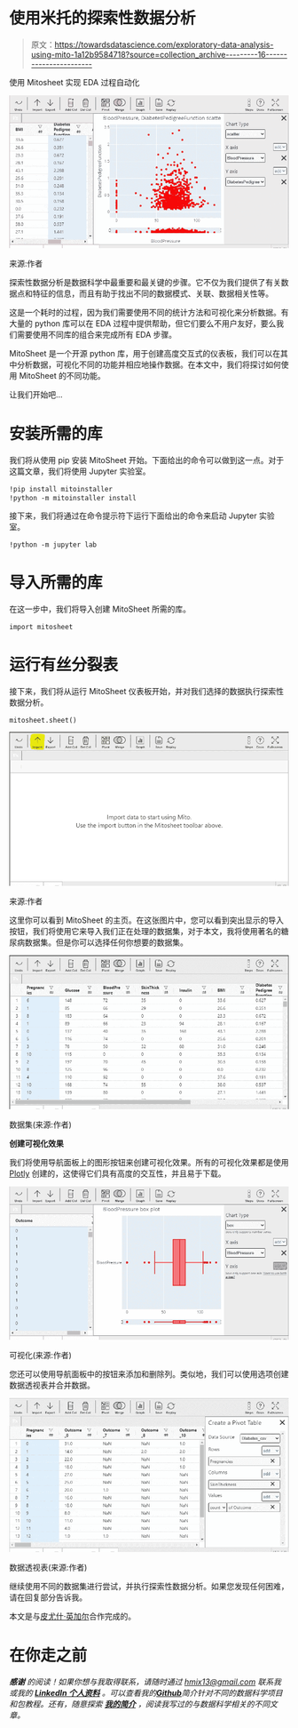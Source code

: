 # 使用米托的探索性数据分析

> 原文：<https://towardsdatascience.com/exploratory-data-analysis-using-mito-1a12b9584718?source=collection_archive---------16----------------------->

使用 Mitosheet 实现 EDA 过程自动化

![](img/d758577e80f7cd9695b0c7968548bfcd.png)

来源:作者

探索性数据分析是数据科学中最重要和最关键的步骤。它不仅为我们提供了有关数据点和特征的信息，而且有助于找出不同的数据模式、关联、数据相关性等。

这是一个耗时的过程，因为我们需要使用不同的统计方法和可视化来分析数据。有大量的 python 库可以在 EDA 过程中提供帮助，但它们要么不用户友好，要么我们需要使用不同库的组合来完成所有 EDA 步骤。

MitoSheet 是一个开源 python 库，用于创建高度交互式的仪表板，我们可以在其中分析数据，可视化不同的功能并相应地操作数据。在本文中，我们将探讨如何使用 MitoSheet 的不同功能。

让我们开始吧…

# 安装所需的库

我们将从使用 pip 安装 MitoSheet 开始。下面给出的命令可以做到这一点。对于这篇文章，我们将使用 Jupyter 实验室。

```
!pip install mitoinstaller
!python -m mitoinstaller install
```

接下来，我们将通过在命令提示符下运行下面给出的命令来启动 Jupyter 实验室。

```
!python -m jupyter lab
```

# 导入所需的库

在这一步中，我们将导入创建 MitoSheet 所需的库。

```
import mitosheet
```

# 运行有丝分裂表

接下来，我们将从运行 MitoSheet 仪表板开始，并对我们选择的数据执行探索性数据分析。

```
mitosheet.sheet()
```

![](img/a80ade9859f2d5d13f1c03064dca5378.png)

来源:作者

这里你可以看到 MitoSheet 的主页。在这张图片中，您可以看到突出显示的导入按钮，我们将使用它来导入我们正在处理的数据集，对于本文，我将使用著名的糖尿病数据集。但是你可以选择任何你想要的数据集。

![](img/2753a9a767cb99072c3b155e36b02db5.png)

数据集(来源:作者)

**创建可视化效果**

我们将使用导航面板上的图形按钮来创建可视化效果。所有的可视化效果都是使用 [Plotly](https://medium.com/u/5fdd6522cd45?source=post_page-----1a12b9584718--------------------------------) 创建的，这使得它们具有高度的交互性，并且易于下载。

![](img/7a71c9bb1b790ee17d113f3930a6c9a0.png)

可视化(来源:作者)

您还可以使用导航面板中的按钮来添加和删除列。类似地，我们可以使用选项创建数据透视表并合并数据。

![](img/8038eb25bc02527f3fe68185131c7a0a.png)

数据透视表(来源:作者)

继续使用不同的数据集进行尝试，并执行探索性数据分析。如果您发现任何困难，请在回复部分告诉我。

本文是与[皮尤什·英加尔](https://medium.com/u/40808d551f5a?source=post_page-----1a12b9584718--------------------------------)合作完成的。

# 在你走之前

***感谢*** *的阅读！如果你想与我取得联系，请随时通过 hmix13@gmail.com 联系我或我的* [***LinkedIn 个人资料***](http://www.linkedin.com/in/himanshusharmads) *。可以查看我的*[***Github***](https://github.com/hmix13)**简介针对不同的数据科学项目和包教程。还有，随意探索* [***我的简介***](https://medium.com/@hmix13) *，阅读我写过的与数据科学相关的不同文章。**